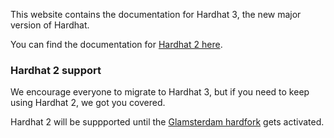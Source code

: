 This website contains the documentation for Hardhat 3, the new major version of Hardhat.

You can find the documentation for [Hardhat 2 here](https://v2.hardhat.org).

### Hardhat 2 support

We encourage everyone to migrate to Hardhat 3, but if you need to keep using Hardhat 2, we got you covered.

Hardhat 2 will be suppported until the [Glamsterdam hardfork](https://forkcast.org/upgrade/glamsterdam) gets activated.
